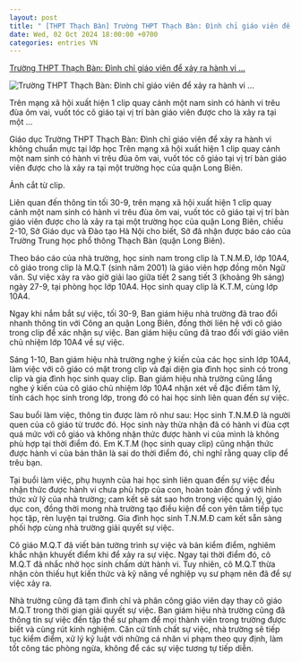 ```yaml
---
layout: post
title: " [THPT Thạch Bàn] Trường THPT Thạch Bàn: Đình chỉ giáo viên để xảy ra hành vi ..."
date: Wed, 02 Oct 2024 18:00:00 +0700
categories: entries VN
---
```

[Trường THPT Thạch Bàn: Đình chỉ giáo viên để xảy ra hành vi ...](https://hanoimoi.vn/truong-thpt-thach-ban-dinh-chi-giao-vien-de-xay-ra-hanh-vi-khong-chuan-muc-tai-lop-hoc-680028.html)

![Trường THPT Thạch Bàn: Đình chỉ giáo viên để xảy ra hành vi ...](https://hnm.1cdn.vn/thumbs/600x315/2024/10/02/clip.jpg)

Trên mạng xã hội xuất hiện 1 clip quay cảnh một nam sinh có hành vi trêu đùa ôm vai, vuốt tóc cô giáo tại vị trí bàn giáo viên được cho là xảy ra tại một ...

Giáo dục Trường THPT Thạch Bàn: Đình chỉ giáo viên để xảy ra hành vi không chuẩn mực tại lớp học Trên mạng xã hội xuất hiện 1 clip quay cảnh một nam sinh có hành vi trêu đùa ôm vai, vuốt tóc cô giáo tại vị trí bàn giáo viên được cho là xảy ra tại một trường học của quận Long Biên.

Ảnh cắt từ clip.

Liên quan đến thông tin tối 30-9, trên mạng xã hội xuất hiện 1 clip quay cảnh một nam sinh có hành vi trêu đùa ôm vai, vuốt tóc cô giáo tại vị trí bàn giáo viên được cho là xảy ra tại một trường học của quận Long Biên, chiều 2-10, Sở Giáo dục và Đào tạo Hà Nội cho biết, Sở đã nhận được báo cáo của Trường Trung học phổ thông Thạch Bàn (quận Long Biên).

Theo báo cáo của nhà trường, học sinh nam trong clip là T.N.M.Đ, lớp 10A4, cô giáo trong clip là M.Q.T (sinh năm 2001) là giáo viên hợp đồng môn Ngữ văn. Sự việc xảy ra vào giờ giải lao giữa tiết 2 sang tiết 3 (khoảng 9h sáng) ngày 27-9, tại phòng học lớp 10A4. Học sinh quay clip là K.T.M, cùng lớp 10A4.

Ngay khi nắm bắt sự việc, tối 30-9, Ban giám hiệu nhà trường đã trao đổi nhanh thông tin với Công an quận Long Biên, đồng thời liên hệ với cô giáo trong clip để xác nhận sự việc. Ban giám hiệu cũng đã trao đổi với giáo viên chủ nhiệm lớp 10A4 về sự việc.

Sáng 1-10, Ban giám hiệu nhà trường nghe ý kiến của các học sinh lớp 10A4, làm việc với cô giáo có mặt trong clip và đại diện gia đình học sinh có trong clip và gia đình học sinh quay clip. Ban giám hiệu nhà trường cũng lắng nghe ý kiến của cô giáo chủ nhiệm lớp 10A4 nhận xét về đặc điểm tâm lý, tính cách học sinh trong lớp, trong đó có hai học sinh liên quan đến sự việc.

Sau buổi làm việc, thông tin được làm rõ như sau: Học sinh T.N.M.Đ là người quen của cô giáo từ trước đó. Học sinh này thừa nhận đã có hành vi đùa cợt quá mức với cô giáo và không nhận thức được hành vi của mình là không phù hợp tại thời điểm đó. Em K.T.M (học sinh quay clip) cũng nhận thức được hành vi của bản thân là sai do thời điểm đó, chỉ nghĩ rằng quay clip để trêu bạn.

Tại buổi làm việc, phụ huynh của hai học sinh liên quan đến sự việc đều nhận thức được hành vi chưa phù hợp của con, hoàn toàn đồng ý với hình thức xử lý của nhà trường; cam kết sẽ sát sao hơn trong việc quản lý, giáo dục con, đồng thời mong nhà trường tạo điều kiện để con yên tâm tiếp tục học tập, rèn luyện tại trường. Gia đình học sinh T.N.M.Đ cam kết sẵn sàng phối hợp cùng nhà trường giải quyết sự việc.

Cô giáo M.Q.T đã viết bản tường trình sự việc và bản kiểm điểm, nghiêm khắc nhận khuyết điểm khi để xảy ra sự việc. Ngay tại thời điểm đó, cô M.Q.T đã nhắc nhở học sinh chấm dứt hành vi. Tuy nhiên, cô M.Q.T thừa nhận còn thiếu hụt kiến thức và kỹ năng về nghiệp vụ sư phạm nên đã để sự việc xảy ra.

Nhà trường cũng đã tạm đình chỉ và phân công giáo viên dạy thay cô giáo M.Q.T trong thời gian giải quyết sự việc. Ban giám hiệu nhà trường cũng đã thông tin sự việc đến tập thể sư phạm để mọi thành viên trong trường được biết và cùng rút kinh nghiệm. Căn cứ tính chất sự việc, nhà trường sẽ tiếp tục kiểm điểm, xử lý kỷ luật với những cá nhân vi phạm theo quy định, làm tốt công tác phòng ngừa, không để các sự việc tương tự tiếp diễn.

